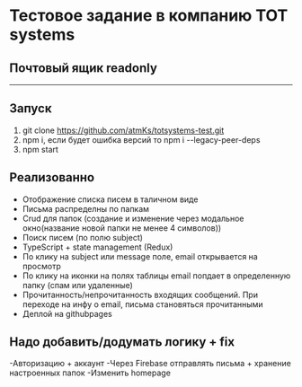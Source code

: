 # Тестовое задание в компанию TOT systems
## Почтовый ящик readonly
---

## Запуск

1) git clone https://github.com/atmKs/totsystems-test.git
2) npm i, если будет ошибка версий то npm i --legacy-peer-deps
3) npm start

## Реализованно 
- Отображение списка писем в таличном виде
- Письма распределны по папкам
- Crud для папок (создание и изменение через модальное окно(название новой папки не менее 4 символов))
- Поиск писем (по полю subject)
- TypeScript + state management (Redux)
- По клику на subject или message поле, email открывается на просмотр
- По клику на иконки на полях таблицы email попдает в определенную папку (спам или удаленные)
- Прочитанность/непрочитанность входящих сообщений. При переходе на инфу о email, письма становяться прочитанными
- Деплой на githubpages
## Надо добавить/додумать логику + fix
-Авторизацию + аккаунт
-Через Firebase отправлять письма + хранение настроенных папок
-Изменить homepage 

